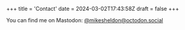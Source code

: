 +++
title = 'Contact'
date = 2024-03-02T17:43:58Z
draft = false
+++

You can find me on Mastodon: [@mikesheldon@octodon.social](https://octodon.social/@mikesheldon)
